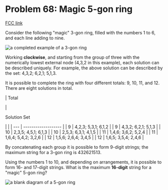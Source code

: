 # Problem 68: Magic 5-gon ring

[FCC link](https://www.freecodecamp.org/learn/coding-interview-prep/project-euler/problem-68-magic-5-gon-ring)

Consider the following "magic" 3-gon ring, filled with the numbers 1 to 6, and
each line adding to nine.

![a completed example of a 3-gon ring](https://cdn-media-1.freecodecamp.org/project-euler/3-gon-ring.png)

Working **clockwise**, and starting from the group of three with the numerically
lowest external node (4,3,2 in this example), each solution can be described
uniquely. For example, the above solution can be described by the set: 4,3,2;
6,2,1; 5,1,3.

It is possible to complete the ring with four different totals: 9, 10, 11,
and 12. There are eight solutions in total.

| Total

|

Solution Set

|     |
| --- | ------------------- |
| 9   | 4,2,3; 5,3,1; 6,1,2 |
| 9   | 4,3,2; 6,2,1; 5,1,3 |
| 10  | 2,3,5; 4,5,1; 6,1,3 |
| 10  | 2,5,3; 6,3,1; 4,1,5 |
| 11  | 1,4,6; 3,6,2; 5,2,4 |
| 11  | 1,6,4; 5,4,2; 3,2,6 |
| 12  | 1,5,6; 2,6,4; 3,4,5 |
| 12  | 1,6,5; 3,5,4; 2,4,6 |

By concatenating each group it is possible to form 9-digit strings; the maximum
string for a 3-gon ring is 432621513.

Using the numbers 1 to 10, and depending on arrangements, it is possible to form
16- and 17-digit strings. What is the maximum **16-digit** string for a "magic"
5-gon ring?

![a blank diagram of a 5-gon ring](https://cdn-media-1.freecodecamp.org/project-euler/5-gon-ring.png)
